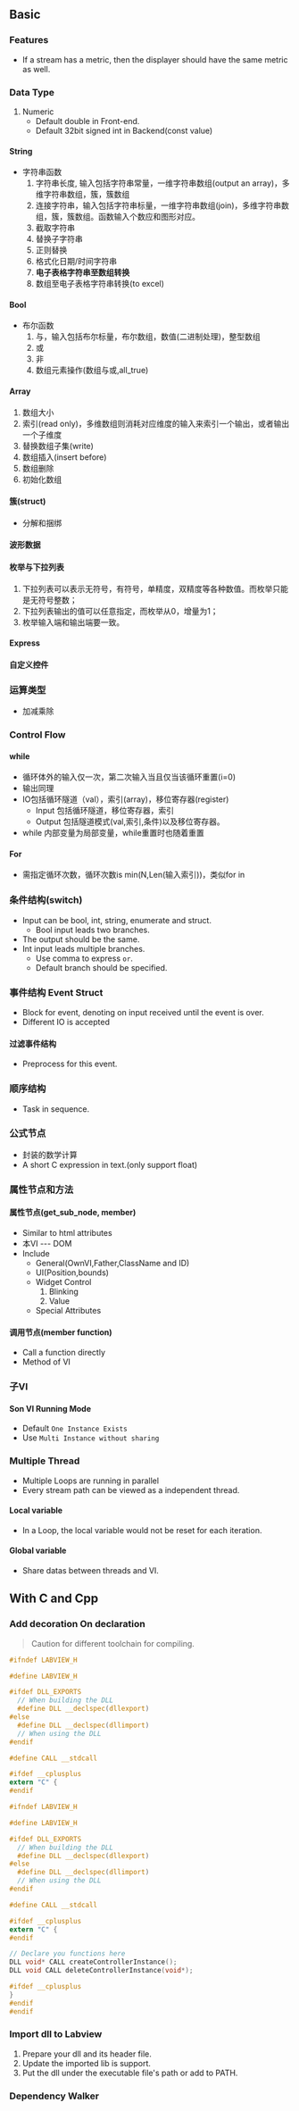 ## Basic  
### Features  
- If a stream has a metric, then the displayer should have the same metric as well.  

### Data Type  
1. Numeric  
    - Default double in Front-end.  
    - Default 32bit signed int in Backend(const value)  

#### String  
- 字符串函数  
    1. 字符串长度, 输入包括字符串常量，一维字符串数组(output an array)，多维字符串数组，簇，簇数组  
    2. 连接字符串，输入包括字符串标量，一维字符串数组(join)，多维字符串数组，簇，簇数组。函数输入个数应和图形对应。  
    3. 截取字符串  
    4. 替换子字符串  
    5. 正则替换  
    6. 格式化日期/时间字符串  
    7. **电子表格字符串至数组转换**  
    8. 数组至电子表格字符串转换(to excel)  

#### Bool  
- 布尔函数  
    1. 与，输入包括布尔标量，布尔数组，数值(二进制处理)，整型数组  
    2. 或  
    3. 非  
    4. 数组元素操作(数组与或,all_true)

#### Array  
1. 数组大小  
2. 索引(read only)，多维数组则消耗对应维度的输入来索引一个输出，或者输出一个子维度  
3. 替换数组子集(write)  
4. 数组插入(insert before)
5. 数组删除  
6. 初始化数组


#### 簇(struct)  
- 分解和捆绑  

#### 波形数据  


#### 枚举与下拉列表  
1. 下拉列表可以表示无符号，有符号，单精度，双精度等各种数值。而枚举只能是无符号整数；
2. 下拉列表输出的值可以任意指定，而枚举从0，增量为1；  
3. 枚举输入端和输出端要一致。

#### Express  

#### 自定义控件  


### 运算类型  
- 加减乘除

### Control Flow  

#### while  
- 循环体外的输入仅一次，第二次输入当且仅当该循环重置(i=0)
- 输出同理
- IO包括循环隧道（val），索引(array)，移位寄存器(register)
    - Input 包括循环隧道，移位寄存器，索引
    - Output 包括隧道模式(val,索引,条件)以及移位寄存器。
- while 内部变量为局部变量，while重置时也随着重置


#### For  
- 需指定循环次数，循环次数is min(N,Len(输入索引))，类似for in  

### 条件结构(switch)
- Input can be bool, int, string, enumerate and struct.  
    - Bool input leads two branches.  
- The output should be the same.  
- Int input leads multiple branches.  
    - Use comma to express `or`.  
    - Default branch should be specified.  


### 事件结构 Event Struct
- Block for event, denoting on input received until the event is over.  
- Different IO is accepted  

#### 过滤事件结构  
- Preprocess for this event.  

### 顺序结构  
- Task in sequence.  

### 公式节点  
- 封装的数学计算  
- A short C expression in text.(only support float)  

### 属性节点和方法  

#### 属性节点(get_sub_node, member)  
- Similar to html attributes  
- 本VI --- DOM  
- Include  
    - General(OwnVI,Father,ClassName and ID) 
    - UI(Position,bounds)
    - Widget Control  
        1. Blinking  
        2. Value  
    - Special Attributes  

#### 调用节点(member function)  
- Call a function directly  
- Method of VI  

### 子VI  

#### Son VI Running Mode  
- Default `One Instance Exists`  
- Use `Multi Instance without sharing`  


### Multiple Thread  
- Multiple Loops are running in parallel  
- Every stream path can be viewed as a independent thread.  

#### Local variable  
- In a Loop, the local variable would not be reset for each iteration.  

#### Global variable  
- Share datas between threads and VI.  




## With C and Cpp  

### Add decoration On declaration  
> Caution for different toolchain for compiling.  
```c
#ifndef LABVIEW_H

#define LABVIEW_H

#ifdef DLL_EXPORTS
  // When building the DLL
  #define DLL __declspec(dllexport)
#else
  #define DLL __declspec(dllimport)
  // When using the DLL
#endif

#define CALL __stdcall

#ifdef __cplusplus
extern "C" {
#endif

#ifndef LABVIEW_H

#define LABVIEW_H

#ifdef DLL_EXPORTS
  // When building the DLL
  #define DLL __declspec(dllexport)
#else
  #define DLL __declspec(dllimport)
  // When using the DLL
#endif

#define CALL __stdcall

#ifdef __cplusplus
extern "C" {
#endif

// Declare you functions here
DLL void* CALL createControllerInstance();
DLL void CALL deleteControllerInstance(void*);

#ifdef __cplusplus
}
#endif
#endif
```

### Import dll to Labview  
1. Prepare your dll and its header file.  
2. Update the imported lib is support.  
3. Put the dll under the executable file's path or add to PATH.  


### Dependency Walker  













